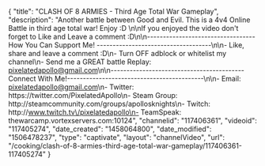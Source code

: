 {
    "title": "CLASH OF 8 ARMIES - Third Age Total War Gameplay",
    "description": "Another battle between Good and Evil.  This is a 4v4 Online Battle in third age total war!  Enjoy :D \n\nIf you enjoyed the video don't forget to Like and Leave a comment :D\n\n----------------------------------How You Can Support Me! ------------------------------------\n\n- Like, share and leave a comment :D\n- Turn OFF adblock or whitelist my channel\n- Send me a GREAT battle Replay: pixelatedapollo@gmail.com\n\n------------------------------------------Connect With Me!-------------------------------------------\n\n- Email: pixelatedapollo@gmail.com\n- Twitter: https:\/\/twitter.com\/PixelatedApollo\n- Steam Group:  http:\/\/steamcommunity.com\/groups\/apollosknights\n- Twitch: http:\/\/www.twitch.tv\/pixelatedapollo\n- TeamSpeak: thewarcamp.vortexservers.com:10124",
    "channelid": "117406361",
    "videoid": "117405274",
    "date_created": "1458064800",
    "date_modified": "1506478237",
    "type": "captivate",
    "layout": "channelVideo",
    "url": "\/cooking\/clash-of-8-armies-third-age-total-war-gameplay\/117406361-117405274"
}